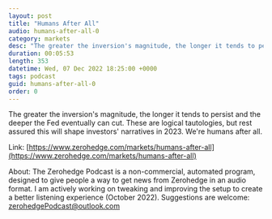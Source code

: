 ```yaml
---
layout: post
title: "Humans After All"
audio: humans-after-all-0
category: markets
desc: "The greater the inversion's magnitude, the longer it tends to persist and the deeper the Fed eventually can cut. These are logical tautologies, but rest assured this will shape investors' narratives in 2023. We're humans after all."
duration: 00:05:53
length: 353
datetime: Wed, 07 Dec 2022 18:25:00 +0000
tags: podcast
guid: humans-after-all-0
order: 0
---
```

The greater the inversion's magnitude, the longer it tends to persist and the deeper the Fed eventually can cut. These are logical tautologies, but rest assured this will shape investors' narratives in 2023. We're humans after all.

Link: [https://www.zerohedge.com/markets/humans-after-all](https://www.zerohedge.com/markets/humans-after-all)

About: The Zerohedge Podcast is a non-commercial, automated program, designed to give people a way to get news from Zerohedge in an audio format.  I am actively working on tweaking and improving the setup to create a better listening experience (October 2022).  Suggestions are welcome: [zerohedgePodcast@outlook.com](mailto:zerohedgePodcast@outlook.com)